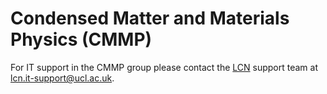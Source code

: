 # Condensed Matter and Materials Physics (CMMP)

For IT support in the CMMP group please contact the [LCN](https://www.london-nano.com/) support team at lcn.it-support@ucl.ac.uk.